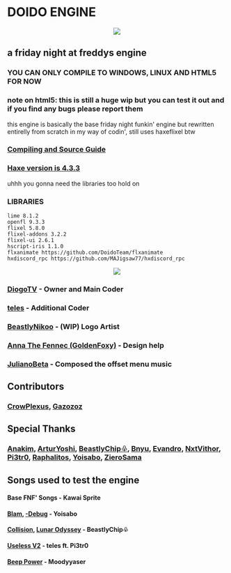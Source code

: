 # DOIDO ENGINE
<p align="center">
<img src="https://www.newgrounds.com/dump/draw/27ed38c719b9761af970cac60f441e21">
</p>

## a friday night at freddys engine

### YOU CAN ONLY COMPILE TO WINDOWS, LINUX AND HTML5 FOR NOW
### note on html5: this is still a huge wip but you can test it out and if you find any bugs please report them
this engine is basically the base friday night funkin' engine but rewritten entirelly from scratch in my way of codin', still uses haxeflixel btw

### [Compiling and Source Guide](https://doidoteam.github.io/wiki/)


### [Haxe version is 4.3.3](https://haxe.org/download/version/4.3.3/)
uhhh you gonna need the libraries too hold on
### LIBRARIES
```
lime 8.1.2
openfl 9.3.3
flixel 5.8.0
flixel-addons 3.2.2
flixel-ui 2.6.1
hscript-iris 1.1.0
flxanimate https://github.com/DoidoTeam/flxanimate
hxdiscord_rpc https://github.com/MAJigsaw77/hxdiscord_rpc
```

<p align="center">
<img src="https://www.newgrounds.com/dump/draw/5657fbf528979526e5e7da27e30cd2a7">
</p>

### [DiogoTV](https://twitter.com/DiogoTVV) - Owner and Main Coder
### [teles](https://youtube.com/@telesfnf) - Additional Coder

### [BeastlyNikoo](https://twitter.com/Mudoku__) - (WIP) Logo Artist
### [Anna The Fennec (GoldenFoxy)](https://twitter.com/goldenfoxy2604) - Design help
### [JulianoBeta](https://www.youtube.com/@prodjuyko) - Composed the offset menu music

## Contributors
### [CrowPlexus](https://twitter.com/crowplexus), [Gazozoz](https://x.com/Gazozoz_)

## Special Thanks
### [Anakim](https://www.youtube.com/@Anakim2), [ArturYoshi](https://twitter.com/yoshizitos), [BeastlyChip♧](https://www.youtube.com/@beastlychip_), [Bnyu](https://twitter.com/bnyu_official), [Evandro](https://twitter.com/Evandroo__), [NxtVithor](https://twitter.com/NxtVithor), [Pi3tr0](https://www.youtube.com/channel/UCEkf4h74pKFK9RO3FAze-7Q), [Raphalitos](https://www.youtube.com/@RaphaLitosReviews), [Yoisabo](https://twitter.com/abo_bora), [ZieroSama](https://twitter.com/sama_ziero)

## Songs used to test the engine
#### Base FNF' Songs - Kawai Sprite
#### [Blam](https://youtu.be/0ig_WF-YAp8?t=1417), [-Debug](https://youtu.be/0ig_WF-YAp8?t=1824) - Yoisabo
#### [Collision](https://youtu.be/Q6x0ylzN7L0), [Lunar Odyssey](https://youtu.be/N0HzDRY38js) - BeastlyChip♧
#### [Useless V2](https://youtu.be/sgSeGm0i_BI?si=0Ep-aZcZakjzU5ff) - teles ft. Pi3tr0
#### [Beep Power](https://youtu.be/NamGMx1xYL4) - Moodyyaser

